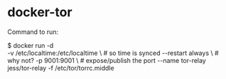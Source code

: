 # docker-tor

Command to run:

$ docker run -d \
    -v /etc/localtime:/etc/localtime \ # so time is synced
    --restart always \ # why not?
    -p 9001:9001 \ # expose/publish the port
    --name tor-relay \
    jess/tor-relay -f /etc/tor/torrc.middle
